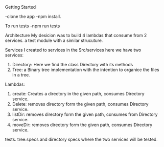 Getting Started

-clone the app
-npm install.

To run tests
-npm run tests

Architecture
My desicion was to build 4 lambdas that consume from 2 services. a test module with a similar strucuture.

Services
I created to services in the Src/services here we have two services:
1. Directory: Here we find the class Directory with its methods
2. Tree: a Binary tree implementation with the intention to organice the files in a tree. 

Lambdas: 
1. create: Creates a directory in the given path, consumes Directory service.
2. Delete: removes directory form the given path, consumes Directory service.
3. listDir: removes directory form the given path, consumes from Directory service.
4. moveDir: removes directory form the given path, consumes Directory service.

tests.
tree.specs  and directory specs where the two services will be tested. 

